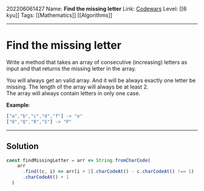 202206061427
Name: **Find the missing letter**
Link: [Codewars]()
Level:  [[6 kyu]]
Tags: [[Mathematics]] [[Algorithms]]

---

# Find the missing letter

Write a method that takes an array of consecutive (increasing) letters as input and that returns the missing letter in the array.

You will always get an valid array. And it will be always exactly one letter be missing. The length of the array will always be at least 2.  
The array will always contain letters in only one case.

**Example**:

```javascript
["a","b","c","d","f"] -> "e"
["O","Q","R","S"] -> "P"
```


---

## Solution

``` javascript
const findMissingLetter = arr => String.fromCharCode(
    arr
      .find((c, i) => arr[i + 1].charCodeAt() - c.charCodeAt() !== 1)
      .charCodeAt() + 1
  )
```